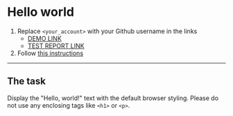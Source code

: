 # Hello world
1. Replace `<your_account>` with your Github username in the links
    - [DEMO LINK](https://SofiiaAsieieva.github.io/layout_hello-world/) <br>
    - [TEST REPORT LINK](https://SofiiaAsieieva.github.io/layout_hello-world/report/html_report/)
2. Follow [this instructions](https://mate-academy.github.io/layout_task-guideline/)
___

## The task
Display the "Hello, world!" text with the default browser styling. Please do not
use any enclosing tags like `<h1>` or `<p>`.
